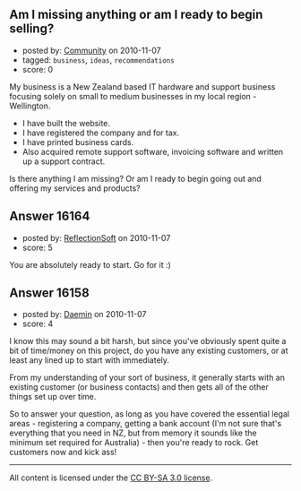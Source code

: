 ## Am I missing anything or am I ready to begin selling?

- posted by: [Community](https://stackexchange.com/users/-1/-1-community) on 2010-11-07
- tagged: `business`, `ideas`, `recommendations`
- score: 0

My business is a New Zealand based IT hardware and support business focusing solely on small to medium businesses in my local region - Wellington.

- I have built the website. 
- I have registered the company and for tax.
- I have printed business cards.
- Also acquired remote support software, invoicing software and written up a support contract.

Is there anything I am missing? Or am I ready to begin going out and offering my services and products?



## Answer 16164

- posted by: [ReflectionSoft](https://stackexchange.com/users/-1/5272-reflectionsoft) on 2010-11-07
- score: 5

You are absolutely ready to start. Go for it :)


## Answer 16158

- posted by: [Daemin](https://stackexchange.com/users/-1/440-daemin) on 2010-11-07
- score: 4

I know this may sound a bit harsh, but since you've obviously spent quite a bit of time/money on this project, do you have any existing customers, or at least any lined up to start with immediately. 

From my understanding of your sort of business, it generally starts with an existing customer (or business contacts) and then gets all of the other things set up over time. 

So to answer your question, as long as you have covered the essential legal areas - registering a company, getting a bank account (I'm not sure that's everything that you need in NZ, but from memory it sounds like the minimum set required for Australia) - then you're ready to rock. Get customers now and kick ass!



---

All content is licensed under the [CC BY-SA 3.0 license](https://creativecommons.org/licenses/by-sa/3.0/).
